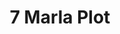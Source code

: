 ---
layout: post
categories: [sale, featured, plot]
title: "7 Marla Plot"
price: "6.5 Lac"
permarla: "yes"
address: "Al Raheem Colony"
type: "PLOT FOR SALE"
area: "7 Marla (45×31.5 ft.)"
---
